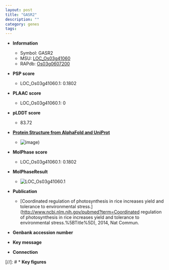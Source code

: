 ```yaml
---
layout: post
title: "GASR2"
description: ""
category: genes
tags: 
---
```


* **Information**  
    + Symbol: GASR2  
    + MSU: [LOC_Os03g41060](http://rice.plantbiology.msu.edu/cgi-bin/ORF_infopage.cgi?orf=LOC_Os03g41060)  
    + RAPdb: [Os03g0607200](http://rapdb.dna.affrc.go.jp/viewer/gbrowse_details/irgsp1?name=Os03g0607200)  

* **PSP score**  
    + LOC_Os03g41060.1: 0.1802 

* **PLAAC score**  
    + LOC_Os03g41060.1: 0 

* **pLDDT score**
    + 83.72

* **[Protein Structure from AlphaFold and UniProt](https://www.uniprot.org/uniprotkb/Q75I50/entry#structure)**
    + ![image](https://ricepsp.github.io/images/Q7/AF-Q75I50-F1.png))

* **MolPhase score**
    + LOC_Os03g41060.1: 0.1802

* **MolPhaseResult**
    + ![LOC_Os03g41060.1](https://ricepsp.github.io/pictures/LOC_Os03g/LOC_Os03g41060.1.png)

* **Publication**  
    + [Coordinated regulation of photosynthesis in rice increases yield and tolerance to environmental stress.](http://www.ncbi.nlm.nih.gov/pubmed?term=Coordinated regulation of photosynthesis in rice increases yield and tolerance to environmental stress.%5BTitle%5D), 2014, Nat Commun.

* **Genbank accession number**  

* **Key message**  

* **Connection**  

[//]: # * **Key figures**  


